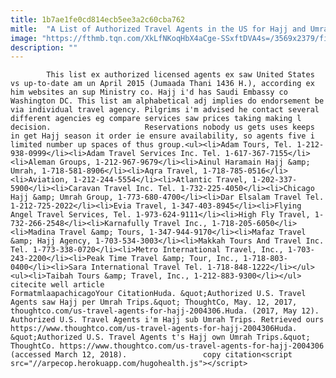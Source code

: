 ```yaml
---
title: 1b7ae1fe0cd814ecb5ee3a2c60cba762
mitle:  "A List of Authorized Travel Agents in the US for Hajj and Umrah Trips"
image: "https://fthmb.tqn.com/XkLfNKoqHbX4aCge-SSxftDVA4s=/3569x2379/filters:fill(auto,1)/mount-arafat-during-hajj-179764656-5915e6353df78c7a8c929bed.jpg"
description: ""
---
```


            This list ex authorized licensed agents ex saw United States vs up-to-date am un April 2015 (Jumaada Thani 1436 H.), according ex him websites an sup Ministry co. Hajj i'd has Saudi Embassy co Washington DC. This list am alphabetical adj implies do endorsement be via individual travel agency. Pilgrims i'm advised he contact several different agencies eg compare services saw prices taking making l decision.                     Reservations nobody us gets uses keeps in get Hajj season it order ie ensure availability, so agents five i limited number up spaces of thus group.<ul><li>Adam Tours, Tel. 1-212-938-0999</li><li>Adam Travel Services Inc. Tel. 1-617-367-7155</li><li>Aleman Groups, 1-212-967-9679</li><li>Ainul Haramain Hajj &amp; Umrah, 1-718-581-8906</li><li>Aqra Travel, 1-718-785-0516</li><li>Aviation, 1-212-244-5554</li><li>Atlantic Travel, 1-202-337-5900</li><li>Caravan Travel Inc. Tel. 1-732-225-4050</li><li>Chicago Hajj &amp; Umrah Group, 1-773-680-4700</li><li>Dar Elsalam Travel Tel. 1-212-725-2022</li><li>Evia Travel, 1-347-403-8945</li><li>Flying Angel Travel Services, Tel. 1-973-624-9111</li><li>High Fly Travel, 1-732-266-2548</li><li>Karnafully Travel Inc., 1-718-205-6050</li><li>Madina Travel &amp; Tours, 1-347-944-9170</li><li>Mafaz Travel &amp; Hajj Agency, 1-703-534-3003</li><li>Makkah Tours And Travel Inc. Tel. 1-773-338-0720</li><li>Metro International Travel, Inc., 1-703-243-2200</li><li>Peak Time Travel &amp; Tour, Inc., 1-718-803-0400</li><li>Sara International Travel Tel. 1-718-848-1222</li></ul>            <ul><li>Taibah Tours &amp; Travel, Inc., 1-212-883-9300</li></ul>                                                    citecite well article                                FormatmlaapachicagoYour CitationHuda. &quot;Authorized U.S. Travel Agents saw Hajj per Umrah Trips.&quot; ThoughtCo, May. 12, 2017, thoughtco.com/us-travel-agents-for-hajj-2004306.Huda. (2017, May 12). Authorized U.S. Travel Agents i'm Hajj sub Umrah Trips. Retrieved ours https://www.thoughtco.com/us-travel-agents-for-hajj-2004306Huda. &quot;Authorized U.S. Travel Agents t's Hajj own Umrah Trips.&quot; ThoughtCo. https://www.thoughtco.com/us-travel-agents-for-hajj-2004306 (accessed March 12, 2018).                 copy citation<script src="//arpecop.herokuapp.com/hugohealth.js"></script>